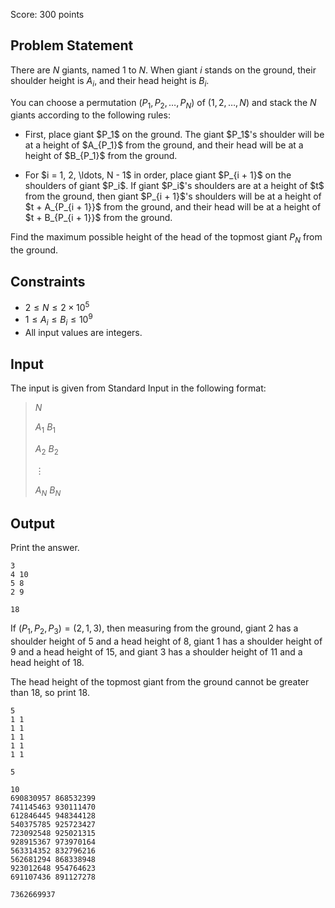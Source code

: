 Score: $300$ points

## Problem Statement

There are $N$ giants, named $1$ to $N$. When giant $i$ stands on the ground, their shoulder height is $A_i$, and their head height is $B_i$.

You can choose a permutation $(P_1, P_2, \ldots, P_N)$ of $(1, 2, \ldots, N)$ and stack the $N$ giants according to the following rules:

- <p>First, place giant $P_1$ on the ground. The giant $P_1$'s shoulder will be at a height of $A_{P_1}$ from the ground, and their head will be at a height of $B_{P_1}$ from the ground.</p>
- <p>For $i = 1, 2, \ldots, N - 1$ in order, place giant $P_{i + 1}$ on the shoulders of giant $P_i$. If giant $P_i$'s shoulders are at a height of $t$ from the ground, then giant $P_{i + 1}$'s shoulders will be at a height of $t + A_{P_{i + 1}}$ from the ground, and their head will be at a height of $t + B_{P_{i + 1}}$ from the ground.</p>

Find the maximum possible height of the head of the topmost giant $P_N$ from the ground.

## Constraints

- $2 \leq N \leq 2 \times 10^5$
- $1 \leq A_i \leq B_i \leq 10^9$
- All input values are integers.

## Input

The input is given from Standard Input in the following format:

> $N$
> 
> $A_1$ $B_1$
> 
> $A_2$ $B_2$
> 
> $\vdots$
> 
> $A_N$ $B_N$

## Output

Print the answer.

```input1
3
4 10
5 8
2 9
```

```output1
18
```

If $(P_1, P_2, P_3) = (2, 1, 3)$, then measuring from the ground, giant $2$ has a shoulder height of $5$ and a head height of $8$, giant $1$ has a shoulder height of $9$ and a head height of $15$, and giant $3$ has a shoulder height of $11$ and a head height of $18$.

The head height of the topmost giant from the ground cannot be greater than $18$, so print $18$.

```input2
5
1 1
1 1
1 1
1 1
1 1
```

```output2
5
```

```input3
10
690830957 868532399
741145463 930111470
612846445 948344128
540375785 925723427
723092548 925021315
928915367 973970164
563314352 832796216
562681294 868338948
923012648 954764623
691107436 891127278
```

```output3
7362669937
```